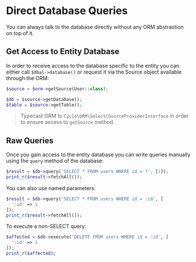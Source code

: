 # Direct Database Queries
You can always talk to the database directly without any ORM abstraction on top of it.

## Get Access to Entity Database
In order to receive access to the database specific to the entity you can either call `$dbal->database()` or request it via the Source object
available through the ORM:

```php
$source = $orm->getSource(User::class);

$db = $source->getDatabase();
$table = $source->getTable();
```

> Typecast ORM to `Cycle\ORM\Select\SourceProviderInterface` in order to ensure access to `getSource` method.

## Raw Queries
Once you gain access to the entity database you can write queries manually using the `query` method of the database:

```php
$result = $db->query('SELECT * FROM users WHERE id = ?', [1]);
print_r($result->fetchAll());
```

You can also use named parameters:

```php
$result = $db->query('SELECT * FROM users WHERE id = :id', [
  ':id' => 1
]);
print_r($result->fetchAll());
```

To execute a non-SELECT query:

```php
$affected = $db->execute('DELETE FROM users WHERE id = :id', [
  ':id' => 1
]);
print_r($affected);
```
